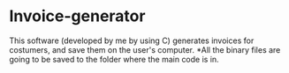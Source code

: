 # Invoice-generator
This software (developed by me by using C) generates invoices for costumers, and save them on the user's computer.
*All the binary files are going to be saved to the folder where the main code is in.
